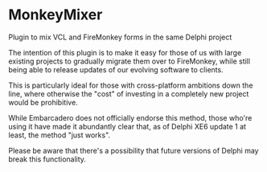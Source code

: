 MonkeyMixer
===========

Plugin to mix VCL and FireMonkey forms in the same Delphi project

The intention of this plugin is to make it easy for those of us with large existing projects to gradually migrate them over to FireMonkey, while still being able to release updates of our evolving software to clients.

This is particularly ideal for those with cross-platform ambitions down the line, where otherwise the "cost" of investing in a completely new project would be prohibitive.

While Embarcadero does not officially endorse this method, those who're using it have made it abundantly clear that, as of Delphi XE6 update 1 at least, the method "just works".

Please be aware that there's a possibility that future versions of Delphi may break this functionality.
